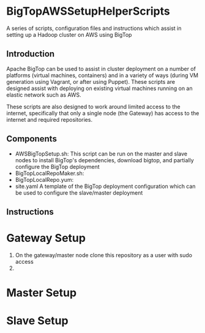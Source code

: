 # BigTopAWSSetupHelperScripts
A series of scripts, configuration files and instructions which assist in setting up a Hadoop cluster on AWS using BigTop

Introduction
-
Apache BigTop can be used to assist in cluster deployment on a number of platforms (virtual machines, containers) and in a variety of ways (during VM generation using Vagrant, or after using Puppet). These scripts are designed assist with deploying on existing virtual machines running on an elastic network such as AWS. 

These scripts are also designed to work around limited access to the internet, specifically that only a single node (the Gateway) has access to the internet and required repositories.

Components
-
* AWSBigTopSetup.sh: This script can be run on the master and slave nodes to install BigTop's dependencies, download bigtop, and partially configure the BigTop deployment
* BigTopLocalRepoMaker.sh: 
* BigTopLocalRepo.yum:
* site.yaml A template of the BigTop deployment configuration which can be used to configure the slave/master deployment

Instructions
-

Gateway Setup
=
1. On the gateway/master node clone this repository as a user with sudo access
2. 

Master Setup
=

Slave Setup
=
